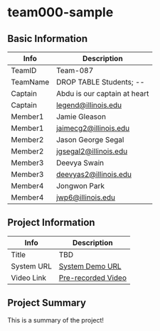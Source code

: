 # team000-sample

## Basic Information

|   Info      |        Description     |
| ----------- | ---------------------- |
| TeamID      |        Team-087        |
| TeamName    | DROP TABLE Students; --      |
| Captain     | Abdu is our captain at heart |
| Captain     | legend@illinois.edu          |
| Member1     | Jamie Gleason                |
| Member1     | jaimecg2@illinois.edu        |
| Member2     | Jason George Segal           |
| Member2     | jgsegal2@illinois.edu        |
| Member3     | Deevya Swain                 |
| Member3     | deevyas2@illinois.edu        |
| Member4     | Jongwon Park                 |
| Member4     | jwp6@illinois.edu            |

## Project Information

|   Info      |        Description     |
| ----------- | ---------------------- |
|  Title      | TBD |
| System URL  | [System Demo URL](https://beta.openai.com/playground) |
| Video Link  | [Pre-recorded Video](https://youtu.be/dQw4w9WgXcQ) |

## Project Summary

This is a summary of the project!
